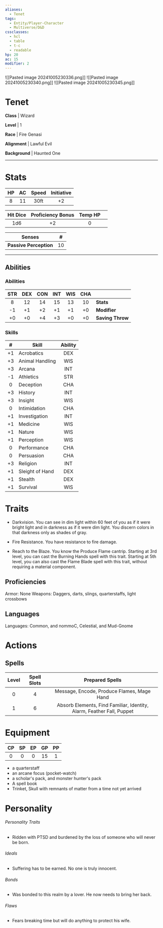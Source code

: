 ```yaml
---
aliases:
  - Tenet
tags:
  - Entity/Player-Character
  - Multiverse/D&D
cssclasses:
  - hcl
  - table
  - t-c
  - readable
hp: 20
ac: 15
modifier: 2
---
```

![[Pasted image 20241005230336.png]]
![[Pasted image 20241005230340.png]]
![[Pasted image 20241005230345.png]]

# Tenet
**Class** |  Wizard

**Level** |  1

**Race** |  Fire Genasi

**Alignment** |  Lawful Evil

**Background** |  Haunted One

---

# Stats
| HP  | AC  | Speed | Initiative |
| :-: | :-: | :---: | :--------: |
|  8  | 11  | 30ft  |     +2     |

| Hit Dice | Proficiency Bonus | Temp HP |     |
| :------: | :---------------: | :-----: | --- |
|   1d6    |        +2         |    0    |     |

| Senses | # |
|---|---|
**Passive Perception** | 10 |

---

## Abilities
### Abilities
| STR | DEX | CON | INT | WIS | CHA |                  |
| :-: | :-: | :-: | :-: | :-: | :-: | ---------------- |
|  8  | 12  | 14  | 15  | 13  | 10  | **Stats**        |
| -1  | +1  | +2  | +1  | +1  | +0  | **Modifier**     |
| +0  | +0  | +4  | +3  | +0  | +0  | **Saving Throw** |

### Skills
|  #  | Skill           | Ability |
| :-: | --------------- | :-----: |
| +1  | Acrobatics      |   DEX   |
| +3  | Animal Handling |   WIS   |
| +3  | Arcana          |   INT   |
| -1  | Athletics       |   STR   |
|  0  | Deception       |   CHA   |
| +3  | History         |   INT   |
| +3  | Insight         |   WIS   |
|  0  | Intimidation    |   CHA   |
| +1  | Investigation   |   INT   |
| +1  | Medicine        |   WIS   |
| +1  | Nature          |   WIS   |
| +1  | Perception      |   WIS   |
|  0  | Performance     |   CHA   |
|  0  | Persuasion      |   CHA   |
| +3  | Religion        |   INT   |
| +1  | Sleight of Hand |   DEX   |
| +1  | Stealth         |   DEX   |
| +1  | Survival        |   WIS   |

# Traits
- Darkvision. You can see in dim light within 60 feet of you as if it were bright light and in darkness as if it were dim light. You discern colors in that darkness only as shades of gray. 

- Fire Resistance. You have resistance to fire damage. 

- Reach to the Blaze. You know the Produce Flame cantrip. Starting at 3rd level, you can cast the Burning Hands spell with this trait. Starting at 5th level, you can also cast the Flame Blade spell with this trait, without requiring a material component.
## Proficiencies
Armor: None Weapons: Daggers, darts, slings, quarterstaffs, light crossbows
## Languages
Languages: Common, and nommoC, Celestial, and Mud-Gnome
# Actions

## Spells
| Level | Spell Slots |                            Prepared Spells                            |
| :---: | :---------: | :-------------------------------------------------------------------: |
|   0   |      4      |              Message, Encode, Produce Flames, Mage Hand               |
|   1   |      6      | Absorb Elements, Find Familiar, Identity, Alarm, Feather Fall, Puppet |

# Equipment
| CP  | SP  | EP  | GP  | PP  |
| :-: | :-: | :-: | :-: | :-: |
|  0  |  0  |  0  | 15  |  1  |

- a quarterstaff 
- an arcane focus (pocket-watch)
- a scholar's pack, and monster hunter's pack 
- A spell book
- Trinket, Skull with remnants of matter from a time not yet arrived

# Personality
###### Personality Traits
- Ridden with PTSD and burdened by the loss of someone who will never be born.

###### Ideals
- Suffering has to be earned. No one is truly innocent.

###### Bonds
- Was bonded to this realm by a lover. He now needs to bring her back.

###### Flaws
- Fears breaking time but will do anything to protect his wife.
